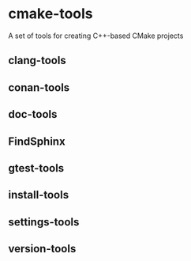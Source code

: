 # cmake-tools
A set of tools for creating C++-based CMake projects

## clang-tools

## conan-tools

## doc-tools

## FindSphinx

## gtest-tools

## install-tools

## settings-tools

## version-tools
